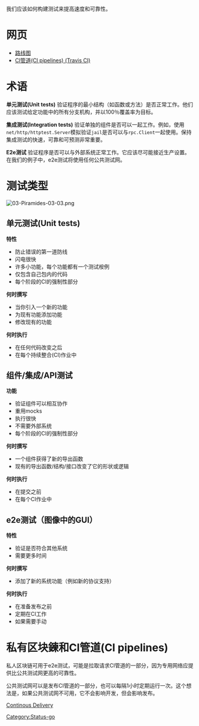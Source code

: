 我们应该如何构建测试来提高速度和可靠性。

# 网页

  - [路线图](路线图 "wikilink")
  - [CI管道(CI pipelines) (Travis
    CI)](CI管道\(CI_pipelines\)_\(Travis_CI\) "wikilink")

# 术语

**单元测试(Unit tests)**
验证程序的最小结构（如函数或方法）是否正常工作。他们应该测试给定功能中的所有分支机构，并以100％覆盖率为目标。

**集成测试(Integration tests)**
验证单独的组件是否可以一起工作。例如，使用`net/http/httptest.Server`模拟验证`jail`是否可以与`rpc.Client`一起使用。保持集成测试的快速，可靠和可预测非常重要。

**E2e测试** 验证程序是否可以与外部系统正常工作。它应该尽可能接近生产设置。在我们的例子中，e2e测试将使用任何公共测试网。

# 测试类型

![03-Piramides-03-03.png](03-Piramides-03-03.png
"03-Piramides-03-03.png")

## 单元测试(Unit tests)

**特性**

  - 防止错误的第一道防线
  - 闪电很快
  - 许多小功能，每个功能都有一个测试桉例
  - 仅包含自己包内的代码
  - 每个阶段的CI的强制性部分

**何时撰写**

  - 当你引入一个新的功能
  - 为现有功能添加功能
  - 修改现有的功能

**何时执行**

  - 在任何代码改变之后
  - 在每个持续整合(CI)作业中

## 组件/集成/API测试

**功能**

  - 验证组件可以相互协作
  - 重用mocks
  - 执行很快
  - 不需要外部系统
  - 每个阶段的CI的强制性部分

**何时撰写**

  - 一个组件获得了新的导出函数
  - 现有的导出函数/结构/接口改变了它的形状或逻辑

**何时执行**

  - 在提交之前
  - 在每个CI作业中

## e2e测试（图像中的GUI）

**特性**

  - 验证是否符合其他系统
  - 需要更多时间

**何时撰写**

  - 添加了新的系统功能（例如新的协议支持）

**何时执行**

  - 在准备发布之前
  - 定期在CI工作
  - 如果需要手动

# 私有区块鍊和CI管道(CI pipelines)

私人区块链可用于e2e测试，可能是拉取请求CI管道的一部分，因为专用网络应提供比公共测试网更高的可靠性。

公共测试网可以是发布CI管道的一部分，也可以每隔1小时定期运行一次。这个想法是，如果公共测试网不可用，它不会影响开发，但会影响发布。

[Continous Delivery](Continous_Delivery "wikilink")

[Category:Status-go](Category:Status-go "wikilink")